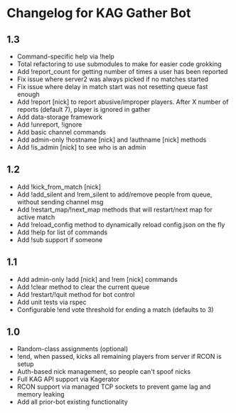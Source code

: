 # Changelog for KAG Gather Bot

## 1.3
* Command-specific help via !help
* Total refactoring to use submodules to make for easier code grokking
* Add !report_count for getting number of times a user has been reported
* Fix issue where server2 was always picked if no matches started
* Fix issue where delay in match start was not resetting queue fast enough
* Add !report [nick] to report abusive/improper players. After X number of reports (default 7), player is ignored in gather
* Add data-storage framework
* Add !unreport, !ignore
* Add basic channel commands
* Add admin-only !hostname [nick] and !authname [nick] methods
* Add !is_admin [nick] to see who is an admin

## 1.2

* Add !kick_from_match [nick]
* Add !add_silent and !rem_silent to add/remove people from queue, without sending channel msg
* Add !restart_map/!next_map methods that will restart/next map for active match
* Add !reload_config method to dynamically reload config.json on the fly
* Add !help for list of commands
* Add !sub support if someone

## 1.1

* Add admin-only !add [nick] and !rem [nick] commands
* Add !clear method to clear the current queue
* Add !restart/!quit method for bot control
* Add unit tests via rspec
* Configurable !end vote threshold for ending a match (defaults to 3)

## 1.0

* Random-class assignments (optional)
* !end, when passed, kicks all remaining players from server if RCON is setup
* Auth-based nick management, so people can't spoof nicks
* Full KAG API support via Kagerator
* RCON support via managed TCP sockets to prevent game lag and memory leaking
* Add all prior-bot existing functionality
